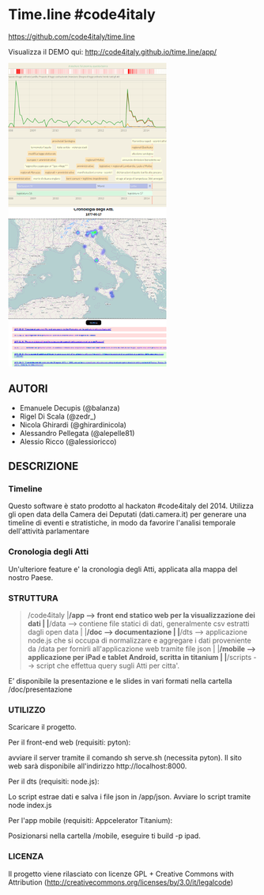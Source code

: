 # Time.line #code4italy

https://github.com/code4italy/time.line

Visualizza il DEMO qui: http://code4italy.github.io/time.line/app/

![alt tag](https://raw.githubusercontent.com/code4italy/time.line/master/esempio1.png)
![alt tag](https://raw.githubusercontent.com/code4italy/time.line/master/esempio2.png)


## AUTORI

- Emanuele Decupis (@balanza)
- Rigel Di Scala (@zedr_)
- Nicola Ghirardi (@ghirardinicola)
- Alessandro Pellegata (@alepelle81)
- Alessio Ricco (@alessioricco)


## DESCRIZIONE

### Timeline
Questo software è stato prodotto al hackaton #code4italy del 2014. Utilizza gli open data della Camera dei Deputati (dati.camera.it) per generare una timeline di eventi e stratistiche, in modo da favorire l'analisi temporale dell'attività parlamentare

### Cronologia degli Atti
Un'ulteriore feature e' la cronologia degli Atti, applicata alla mappa del nostro Paese.

### STRUTTURA

> /code4italy
> |__/app         -->     front end statico web per la visualizzazione dei dati
> |
> |__/data        -->     contiene file statici di dati, generalmente csv estratti dagli open data
> |
> |__/doc         -->     documentazione
> |
> |__/dts         -->     applicazione node.js che si occupa di normalizzare e aggregare i dati proveniente da /data per  fornirli all'applicazione web tramite file json
> |
> |__/mobile      -->     applicazione per iPad e tablet Android, scritta in titanium
> |
> |__/scripts     -->     script che effettua query sugli Atti per citta'.


E’ disponibile la presentazione e le slides in vari formati nella cartella
/doc/presentazione


### UTILIZZO
Scaricare il progetto.

Per il front-end web (requisiti: pyton):

avviare il server tramite il comando sh serve.sh (necessita pyton). Il sito web sarà disponibile all'indirizzo http://localhost:8000.

Per il dts (requisiti: node.js):

Lo script estrae  dati e salva i file json in /app/json. Avviare lo script tramite node index.js

Per l'app mobile (requisiti: Appcelerator Titanium):

Posizionarsi nella cartella /mobile, eseguire ti build -p ipad.

### LICENZA
Il progetto viene rilasciato con licenze GPL + Creative Commons with Attribution (http://creativecommons.org/licenses/by/3.0/it/legalcode)

